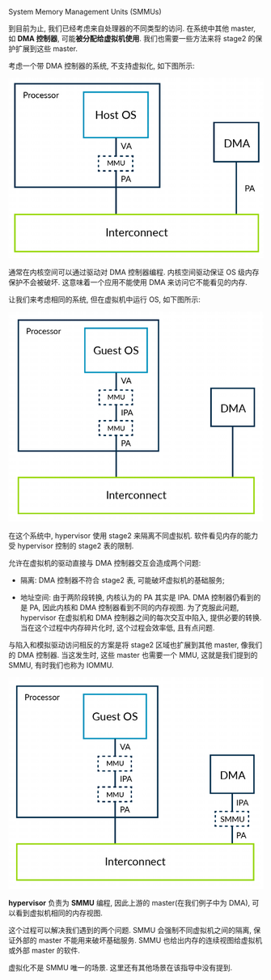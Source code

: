 
System Memory Management Units (SMMUs)

到目前为止, 我们已经考虑来自处理器的不同类型的访问. 在系统中其他 master, 如 **DMA 控制器**, 可能**被分配给虚拟机使用**. 我们也需要一些方法来将 stage2 的保护扩展到这些 master.

考虑一个带 DMA 控制器的系统, 不支持虚拟化, 如下图所示:

<div align='center'>
<img src="./images/2025-02-21-16-44-13.png"/>
</div>

通常在内核空间可以通过驱动对 DMA 控制器编程. 内核空间驱动保证 OS 级内存保护不会被破坏. 这意味着一个应用不能使用 DMA 来访问它不能看见的内存.

让我们来考虑相同的系统, 但在虚拟机中运行 OS, 如下图所示:

<div align='center'>
<img src="./images/2025-02-21-16-44-36.png"/>
</div>

在这个系统中, hypervisor 使用 stage2 来隔离不同虚拟机. 软件看见内存的能力受 hypervisor 控制的 stage2 表的限制.

允许在虚拟机的驱动直接与 DMA 控制器交互会造成两个问题:

* 隔离: DMA 控制器不符合 stage2 表, 可能破坏虚拟机的基础服务;

* 地址空间: 由于两阶段转换, 内核认为的 PA 其实是 IPA. DMA 控制器仍看到的是 PA, 因此内核和 DMA 控制器看到不同的内存视图. 为了克服此问题, hypervisor 在虚拟机和 DMA 控制器之间的每次交互中陷入, 提供必要的转换. 当在这个过程中内存碎片化时, 这个过程会效率低, 且有点问题.

与陷入和模拟驱动访问相反的方案是将 stage2 区域也扩展到其他 master, 像我们的 DMA 控制器. 当这发生时, 这些 master 也需要一个 MMU, 这就是我们提到的 SMMU, 有时我们也称为 IOMMU.

<div align='center'>
<img src="./images/2025-02-21-16-45-05.png"/>
</div>

**hypervisor** 负责为 **SMMU** 编程, 因此上游的 master(在我们例子中为 DMA), 可以看到虚拟机相同的内存视图.

这个过程可以解决我们遇到的两个问题. SMMU 会强制不同虚拟机之间的隔离, 保证外部的 master 不能用来破坏基础服务. SMMU 也给出内存的连续视图给虚拟机或外部 master 的软件.

虚拟化不是 SMMU 唯一的场景. 这里还有其他场景在该指导中没有提到.
